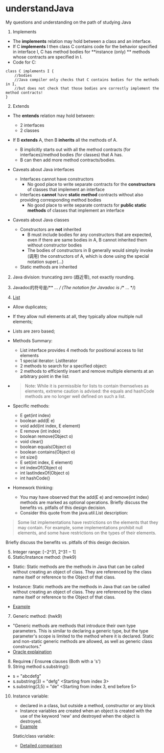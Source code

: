 # understandJava
My questions and understanding on the path of studying Java

1. Implements

- The **implements** relation may hold between a class and an interface.
- If C **implements** I then class C contains code for the behavior specified in interface I, C has method bodies for **instance (only)
** methods whose contracts are specified in I.
- Code for C:
```
class C implements I {
    //bodies 
    //Java compiler only checks that C contains bodies for the methods in I, 
    //but does not check that those bodies are correstly implement the method contracts!
}
```

2. Extends

- The **entends** relation may hold between:
  - 2 interfaces
  - 2 classes
- If B **extends** A, then B **inherits** all the methods of A. 
  - B implicitly starts out with all the method contracts (for interfaces)/method bodies (for classes) that A has.
  - B can then add more method contracts/bodies.
- Caveats about Java interfaces
  - Interfaces cannot have constructors
    - No good place to write separate contracts for the **constructors** of classes that implement an interface
  - Interfaces **cannot** have **static method** contracts without also providing corresponding method bodies
    - No good place to write separate contracts for **public static methods** of classes that implement an interface

- Caveats about Java classes
  - Constructors are **not** inherited
    - B must include bodies for any constructors that are expected, even if there are same bodies in A, B cannot inherited them without constructor bodies
    - The bodies of constructors in B generally would simply invoke (调用) the constructors of A, which is done using the special notation super(...)
  - Static methods are inherited
 
2. Java division: truncating zero (趋近零), not exactly rounding.

3. Javadoc的符号是/** ... */ (The notation for Javadoc is /** ... */)

4. [List](https://docs.oracle.com/javase/7/docs/api/index.html?java/util/List.html)
  - Allow duplicates;
  - If they allow null elements at all, they typically allow multiple null elements;
  - Lists are zero based;
  - Methods Summary:
    - List interface provides 4 methods for positional access to list elements  
    - 1 special iterator: ListIterator
    - 2 methods to search for a specified object:
    - 2 methods to efficiently insert and remove multiple elements at an arbitrary point in the list:    
  - > Note: While it is permissible for lists to contain themselves as elements, extreme caution is advised: the equals and hashCode methods are no longer well defined on such a list.
  - Specific methods:
    - E get(int index)
    - boolean add(E e)
    - void add(int index, E element)
    - E remove (int index)
    - boolean remove(Object o)
    - void clear()
    - boolean equals(Object o)
    - boolean contains(Object o)
    - int size()
    - E set(int index, E element)
    - int indexOf(Object o)
    - int lastIndexOf(Object o)
    - int hashCode()
    
  - Homework thinking:
    - You may have observed that the add(E e) and remove(int index) methods are marked as optional operations. Briefly discuss the benefits vs. pitfalls of this design decision.
    - Consider this quote from the java.util.List description:
> Some list implementations have restrictions on the elements that they may contain. For example, some implementations prohibit null elements, and some have restrictions on the types of their elements.

Briefly discuss the benefits vs. pitfalls of this design decision.

5. Integer range: [−2^31,  2^31 − 1]
6. Static/Instance method: (hwk9)

- Static: Static methods are the methods in Java that can be called without creating an object of class. They are referenced by the class name itself or reference to the Object of that class.

- Instance: Static methods are the methods in Java that can be called without creating an object of class. They are referenced by the class name itself or reference to the Object of that class.

- [Example](https://www.cnblogs.com/shenliang123/archive/2011/10/27/2226923.html)
7. Generic method: (hwk9)
- "Generic methods are methods that introduce their own type parameters. This is similar to declaring a generic type, but the type parameter's scope is limited to the method where it is declared. Static and non-static generic methods are allowed, as well as generic class constructors."
- [Oracle explaination](https://docs.oracle.com/javase/tutorial/java/generics/methods.html#:~:text=Generic%20Methods,introduce%20their%20own%20type%20parameters.&text=Static%20and%20non%2Dstatic%20generic,before%20the%20method's%20return%20type.)
8. Require**s** / Ensure**s** clauses (Both with a 's')
9. String method s.substring():
- s = "abcdefg"
- s.substring(3) = "defg" <Starting from index 3>
- s.substring(3,5) = "de" <Starting from index 3, end before 5>
10. Instance variable: 
    - declared in a class, but outside a method, constructor or any block
    - Instance variables are created when an object is created with the use of the keyword 'new' and destroyed when the object is destroyed.
    - [Example](https://www.tutorialspoint.com/Instance-variables-in-Java)
    
    Static/class variable: 
    - [Detailed comparison](https://www.geeksforgeeks.org/difference-between-static-and-non-static-variables-in-java/)


   
  
  
